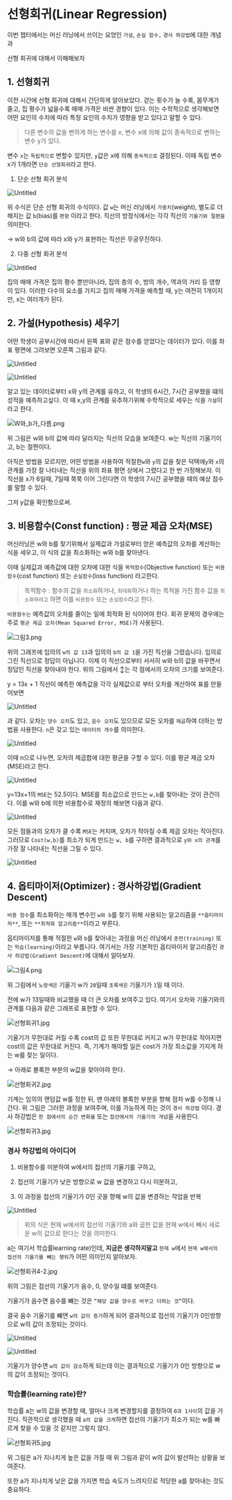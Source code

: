 # 선형회귀(Linear Regression)

이번 챕터에서는 머신 러닝에서 쓰이는 요엉인 `가설`, `손실 함수,` `경사 하강법`에 대한 개념과

선형 회귀에 대해서 이해해보자

## 1. 선형회귀

이전 시간에 선형 회귀에 대해서 간단하게 알아보았다. 걷는 횟수가 늘 수록, 몸무게가 줄고, 집 평수가 넓을수록 매매 가격은 비싼 경향이 있다. 이는 수학적으로 생각해보면 어떤 요인의 수치에 따라 특정 요인의 수치가 영향을 받고 있다고 말할 수 있다.

> 다른 변수의 값을 변하게 하는 변수를 x, 변수 x에 의해 값이 종속적으로 변하는 변수 y가 있다.
> 

변수 `x`는 `독립적으로` 변할수 있지만, `y`값은 x에 의해 `종속적으로` 결정된다. 이때 독립 변수 x가 1개라면 `단순 선형회귀`라고 한다.

1) 단순 선형 회귀 분석

![Untitled](%E1%84%89%E1%85%A5%E1%86%AB%E1%84%92%E1%85%A7%E1%86%BC%E1%84%92%E1%85%AC%E1%84%80%E1%85%B1(Linear%20Regression)%2067832c9c6ada45a1860d3f805748fee8/Untitled.png)

위 수식은 단순 선형 회귀의 수식이다. 값 `w`는 머신 러닝에서 `가중치`(weight), 별도로 더해지는 값 `b`(bias)를 `편향` 이라고 한다. 직선의 방정식에서는 각각 직선의 `기울기와 절편을` 의미한다.

→ w와 b의 값에 따라 x와 y가 표현하는 직선은 무궁무진하다.

2) 다중 선형 회귀 분석

![Untitled](%E1%84%89%E1%85%A5%E1%86%AB%E1%84%92%E1%85%A7%E1%86%BC%E1%84%92%E1%85%AC%E1%84%80%E1%85%B1(Linear%20Regression)%2067832c9c6ada45a1860d3f805748fee8/Untitled%201.png)

집의 매매 가격은 집의 평수 뿐만아니라, 집의 층의 수, 방의 개수, 역과의 거리 등 영향이 있다. 이러한 다수의 요소를 가지고 집의 매매 가격을 예측할 때, y는 여전히 1개이지만, x는 여러개가 된다.

## 2. 가설(Hypothesis) 세우기

어떤 학생이 공부시간에 따라서 왼쪽 표와 같은 점수를 얻었다는 데이터가 있다. 이를 좌표 평면에 그려보면 오른쪽 그림과 같다.

![Untitled](%E1%84%89%E1%85%A5%E1%86%AB%E1%84%92%E1%85%A7%E1%86%BC%E1%84%92%E1%85%AC%E1%84%80%E1%85%B1(Linear%20Regression)%2067832c9c6ada45a1860d3f805748fee8/Untitled%202.png)

![Untitled](%E1%84%89%E1%85%A5%E1%86%AB%E1%84%92%E1%85%A7%E1%86%BC%E1%84%92%E1%85%AC%E1%84%80%E1%85%B1(Linear%20Regression)%2067832c9c6ada45a1860d3f805748fee8/Untitled%203.png)

알고 있는 데이터로부터  x와 y의 관계를 유하고, 이 학생의 6시간, 7시간 공부했을 떄의 성적을 예측하고싶다. 이 때 x,y의 관계를 유추하기위해 수학적으로 세우는 식을 `가설`이라고 한다.

![W와_b가_다름.png](%E1%84%89%E1%85%A5%E1%86%AB%E1%84%92%E1%85%A7%E1%86%BC%E1%84%92%E1%85%AC%E1%84%80%E1%85%B1(Linear%20Regression)%2067832c9c6ada45a1860d3f805748fee8/W%25EC%2599%2580_b%25EA%25B0%2580_%25EB%258B%25A4%25EB%25A6%2584.png)

위 그림은 w와 b의 값에 따라 달라지는 직선의 모습을 보여준다. w는 직선의 기울기이고, b는 절편이다.

아직은 방법을 모르지만, 어떤 방법을 사용하여 적절한`w`와 `y`의 값을 찾은 덕택에`y`와 `x`의 관계를 가장 잘 나타내는 직선을 위의 좌표 평면 상에서 그렸다고 한 번 가정해보자. 이 직선을 x가 6일때, 7일때 쭉쭉 이어 그린다면 이 학생의 7시간 공부했을 때의 예상 점수를 말할 수 있다. 

그저 y값을 확인함으로써.

## 3. 비용함수(Const function) : 평균 제곱 오차(MSE)

머신러닝은 w와 b를 찾기위해서 실제값과 가설로부터 얻은 예측값의 오차를 계산하는 식을 세우고, 이 식의 값을 최소화하는 w와 b를 찾아낸다.

이때 실제값과 예측값에 대한 오차에 대한 식을 `목적함수`(Objective function) 또는 `비용함수`(cost function) 또는 `손실함수`(loss function) 라고한다.

> 목적함수 : 함수의 값을 `최소화`하거나, `최대화`하거나 하는 목적을 가진 함수
값을 `최소화하려고` 하면 이를 `비용함수` 또는 `손실함수`라고 한다.
> 

`비용함수는` 예측값의 오차를 줄이는 일에 최적화 된 식이어야 한다. 회귀 문제의 경우에는 주로 `평균 제곱 오차(Mean Squared Error, MSE)`가 사용된다.

![그림3.png](%E1%84%89%E1%85%A5%E1%86%AB%E1%84%92%E1%85%A7%E1%86%BC%E1%84%92%E1%85%AC%E1%84%80%E1%85%B1(Linear%20Regression)%2067832c9c6ada45a1860d3f805748fee8/%25EA%25B7%25B8%25EB%25A6%25BC3.png)

위의 그래프에 임의의 `w의 값 13`과 임의의 `b의 값 1`을 가진 직선을 그렸습니다. 임의로 그린 직선으로 정답이 아닙니다. 이제 이 직선으로부터 서서히 w와 b의 값을 바꾸면서 정답인 직선을 찾아내야 한다. 위의 그림에서 ↕는 각 점에서의 오차의 크기를 보여준다.

y = 13x + 1 직선이 예측한 예측값을 각각 실제값으로 부터 오차를 계산하여 표를 만들어보면

![Untitled](%E1%84%89%E1%85%A5%E1%86%AB%E1%84%92%E1%85%A7%E1%86%BC%E1%84%92%E1%85%AC%E1%84%80%E1%85%B1(Linear%20Regression)%2067832c9c6ada45a1860d3f805748fee8/Untitled%204.png)

과 같다. 오차는 `양수 오차`도 있고, `음수 오차`도 있으므로 모든 오차를 `제곱`하여 더하는 방법을 사용한다. `n`은 갖고 있는 `데이터의 개수`를 의미한다.

![Untitled](%E1%84%89%E1%85%A5%E1%86%AB%E1%84%92%E1%85%A7%E1%86%BC%E1%84%92%E1%85%AC%E1%84%80%E1%85%B1(Linear%20Regression)%2067832c9c6ada45a1860d3f805748fee8/Untitled%205.png)

이때 n으로 나누면, 오차의 제곱합에 대한 평균을 구할 수 있다. 이를 평균 제곱 오차(MSE)라고 한다.

![Untitled](%E1%84%89%E1%85%A5%E1%86%AB%E1%84%92%E1%85%A7%E1%86%BC%E1%84%92%E1%85%AC%E1%84%80%E1%85%B1(Linear%20Regression)%2067832c9c6ada45a1860d3f805748fee8/Untitled%206.png)

y=13x+1의 `MSE`는 52.5이다. MSE를 최소값으로 만드는 `w,b`를 찾아내는 것이 관건이다. 이를 w와 b에 의한 비용함수로 재정의 해보면 다음과 같다.

![Untitled](%E1%84%89%E1%85%A5%E1%86%AB%E1%84%92%E1%85%A7%E1%86%BC%E1%84%92%E1%85%AC%E1%84%80%E1%85%B1(Linear%20Regression)%2067832c9c6ada45a1860d3f805748fee8/Untitled%207.png)

모든 점들과의 오차가 클 수록 `MSE`는 커지며, 오차가 작아질 수록 제곱 오차는 작아진다. 그러므로 `Cost(w,b)`를 최소가 되게 만드는 `w, b`를 구하면 결과적으로 `y와 x의 관계`를 가장 잘 나타내는 직선을 그릴 수 있다.

![Untitled](%E1%84%89%E1%85%A5%E1%86%AB%E1%84%92%E1%85%A7%E1%86%BC%E1%84%92%E1%85%AC%E1%84%80%E1%85%B1(Linear%20Regression)%2067832c9c6ada45a1860d3f805748fee8/Untitled%208.png)

## 4. 옵티마이저(Optimizer) : 경사하강법(Gradient Descent)

`비용 함수`를 최소화하는 매개 변수인 `w와 b`를 찾기 위해 사용되는 알고리즘을 `**옵티마이저**`, 또는 `**최적화 알고리즘**`이라고 부른다.

옵티마이저를 통해 적절한 `w`와 `b`를 찾아내는 과정을 머신 러닝에서 `훈련(training)` 또는 `학습(learning)`이라고 부릅니다. 여기서는 가장 기본적인 옵티마이저 알고리즘인 `경사 하강법(Gradient Descent)`에 대해서 알아보자.

![그림4.png](%E1%84%89%E1%85%A5%E1%86%AB%E1%84%92%E1%85%A7%E1%86%BC%E1%84%92%E1%85%AC%E1%84%80%E1%85%B1(Linear%20Regression)%2067832c9c6ada45a1860d3f805748fee8/%25EA%25B7%25B8%25EB%25A6%25BC4.png)

위 그림에서 `노랑색은` 기울기 w가 `20`일때 `초록색은` 기울기가 `1`일 때 이다.

전에 w가 13일때와 비교했을 때 더 큰 오차를 보여주고 있다. 여기서 오차와 기울기와의 관계를 다음과 같은 그래프로 표현할 수 있다.

![선형회귀1.jpg](%E1%84%89%E1%85%A5%E1%86%AB%E1%84%92%E1%85%A7%E1%86%BC%E1%84%92%E1%85%AC%E1%84%80%E1%85%B1(Linear%20Regression)%2067832c9c6ada45a1860d3f805748fee8/%25EC%2584%25A0%25ED%2598%2595%25ED%259A%258C%25EA%25B7%25801.jpg)

기울기가 무한대로 커질 수록 cost의 값 또한 무한대로 커지고 w가 무한대로 작아지면 cost의 값은 무한대로 커진다. 즉, 기계가 해야할 일은 cost가 가장 최소값을 가지게 하는 w를 찾는 일이다.

→ 아래로 볼록한 부분의 w값을 찾아야햐 한다.

![선형회귀2.jpg](%E1%84%89%E1%85%A5%E1%86%AB%E1%84%92%E1%85%A7%E1%86%BC%E1%84%92%E1%85%AC%E1%84%80%E1%85%B1(Linear%20Regression)%2067832c9c6ada45a1860d3f805748fee8/%25EC%2584%25A0%25ED%2598%2595%25ED%259A%258C%25EA%25B7%25802.jpg)

기계는 임의의 랜덤값 w를 정한 뒤, 맨 아래의 볼록한 부분을 향해 점차 w를 수정해 나간다. 위 그림은 그러한 과정을 보여주며, 이를 가능하게 하는 것이 `경사 하강법` 이다. 경사 하강법은 `한 점에서의 순간 변화율` 또는 `접선에서의 기울기의 개념`을 사용한다.

![선형회귀3.jpg](%E1%84%89%E1%85%A5%E1%86%AB%E1%84%92%E1%85%A7%E1%86%BC%E1%84%92%E1%85%AC%E1%84%80%E1%85%B1(Linear%20Regression)%2067832c9c6ada45a1860d3f805748fee8/%25EC%2584%25A0%25ED%2598%2595%25ED%259A%258C%25EA%25B7%25803.jpg)

### 경사 하강법의 아이디어

1. 비용함수를 미분하여 w에서의 접선의 기울기를 구하고,

 2. 접선의 기울기가 낮은 방향으로 w 값을 변경하고 다시 미분하고, 

1. 이 과정을 접선의 기울기가 0인 곳을 향해 w의 값을 변경하는 작업을 반복

![Untitled](%E1%84%89%E1%85%A5%E1%86%AB%E1%84%92%E1%85%A7%E1%86%BC%E1%84%92%E1%85%AC%E1%84%80%E1%85%B1(Linear%20Regression)%2067832c9c6ada45a1860d3f805748fee8/Untitled%209.png)

> 위의 식은 현재 w에서의 접선의 기울기와 a와 곱한 값을 현재 w에서 빼서 새로운 w의 값으로 한다는 것을 의미한다.
> 

a는 여기서 학습률learning rate)인데, **지금은 생각하지말고** `현재 w`에서 `현재 w에서의 접선의 기울기를 빼는 행위`가 어떤 의미인지 알아보자.

![선형회귀4-2.jpg](%E1%84%89%E1%85%A5%E1%86%AB%E1%84%92%E1%85%A7%E1%86%BC%E1%84%92%E1%85%AC%E1%84%80%E1%85%B1(Linear%20Regression)%2067832c9c6ada45a1860d3f805748fee8/%25EC%2584%25A0%25ED%2598%2595%25ED%259A%258C%25EA%25B7%25804-2.jpg)

위의 그림은 접선의 기울기가 음수, 0, 양수일 떄를 보여준다.

기울기가 음수면 음수를 뺴는 것은 `“해당 값을 양수로 바꾸고 더하는 것”`이다.

결국 음수 기울기를 뺴면 `w의 값이 증가`하게 되어 결과적으로 접선의 기울기가 0인방향으로 w의 값이 조정되는 것이다.

![Untitled](%E1%84%89%E1%85%A5%E1%86%AB%E1%84%92%E1%85%A7%E1%86%BC%E1%84%92%E1%85%AC%E1%84%80%E1%85%B1(Linear%20Regression)%2067832c9c6ada45a1860d3f805748fee8/Untitled%2010.png)

![Untitled](%E1%84%89%E1%85%A5%E1%86%AB%E1%84%92%E1%85%A7%E1%86%BC%E1%84%92%E1%85%AC%E1%84%80%E1%85%B1(Linear%20Regression)%2067832c9c6ada45a1860d3f805748fee8/Untitled%2011.png)

기울기가 양수면 `w의 값이 감소`하게 되는데 이는 결과적으로 기울기가 0인 방향으로 w의 값이 조정되는 것이다.

### 학습률(learning rate)란?

학습률 a는 w의 값을 변경할 때, 얼마나 크게 변경할지를 결정하여 `0과 1사이`의 값을 가진다. 직관적으로 생각했을 때 `a의 값을 크게`하면 접선의 기울기가 최소가 되는 w를 빠르게 찾을 수 있을 것 같지만 그렇지 않다.

![선형회귀5.jpg](%E1%84%89%E1%85%A5%E1%86%AB%E1%84%92%E1%85%A7%E1%86%BC%E1%84%92%E1%85%AC%E1%84%80%E1%85%B1(Linear%20Regression)%2067832c9c6ada45a1860d3f805748fee8/%25EC%2584%25A0%25ED%2598%2595%25ED%259A%258C%25EA%25B7%25805.jpg)

위 그림은 a가 지나치게 높은 값을 가질 때 위 그림과 같이 w의 값이 발산하는 상황을 보여준다.

또한 a가 지나치게 낮은 값을 가지면 학습 속도가 느려지므로 적당한 a를 찾아내는 것도 중요하다.